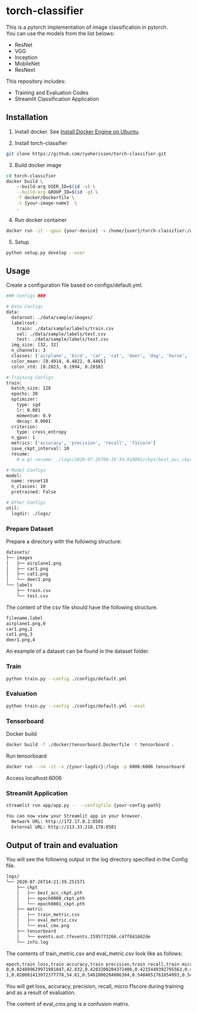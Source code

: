 # torch-classifier
This is a pytorch implementation of image classification in pytorch.  
You can use the models from the list belows:
- ResNet
- VGG
- Inception
- MobileNet
- ResNext

This repository includes:
- Training and Evaluation Codes
- Streamlit Classification Application

## Installation
1. Install docker. See [Install Docker Engine on Ubuntu](https://docs.docker.com/engine/install/ubuntu/).

2. Install torch-classifier
```bash
git clone https://github.com/ryoherisson/torch-classifier.git
```

3. Build docker image
```bash
cd torch-classifier
docker build \ 
    --build-arg USER_ID=$(id -u) \
    --build-arg GROUP_ID=$(id -g) \
    -f docker/Dockerfile \
    -t {your-image-name}  \
    .
```

4. Run docker container
```bash
docker run -it --gpus {your-device} -v /home/{user}/torch-classifier:/workspace -p 8501:8501 --name {container-name} {your-image-name}
```

5. Setup
```bash
python setup.py develop --user
```

## Usage
Create a configuration file based on configs/default.yml.
```bash
### Configs ###

# Data Configs
data:
  dataroot: ./data/sample/images/
  labelroot: 
    train: ./data/sample/labels/train.csv
    val: ./data/sample/labels/test.csv
    test: ./data/sample/labels/test.csv
  img_size: [32, 32]
  n_channels: 3
  classes: ['airplane', 'bird', 'car', 'cat', 'deer', 'dog', 'horse', 'monkey', 'ship', 'truck']
  color_mean: [0.4914, 0.4822, 0.4465]
  color_std: [0.2023, 0.1994, 0.2010]

# Training Configs
train:
  batch_size: 128
  epochs: 30
  optimizer:
    type: sgd
    lr: 0.001
    momentum: 0.9
    decay: 0.0001
  criterion:
    type: cross_entropy
  n_gpus: 1
  metrics: ['accuracy', 'precision', 'recall', 'f1score']
  save_ckpt_interval: 10
  resume:
    # e.g) resume: ./logs/2020-07-26T00:19:34.918002/ckpt/best_acc_ckpt.pth if resume. Blank if not resume

# Model Configs
model:
  name: resnet18
  n_classes: 10
  pretrained: False

# Other Configs
util:
  logdir: ./logs/
```

### Prepare Dataset
Prepare a directory with the following structure:
```bash
datasets/
├── images
│   ├── airplane1.png
│   ├── car1.png
│   ├── cat1.png
│   └── deer1.png
└── labels
    ├── train.csv
    └── test.csv
```

The content of the csv file should have the following structure.
```bash
filename,label
airplane1.png,0
car1.png,1
cat1.png,3
deer1.png,4
```

An example of a dataset can be found in the dataset folder.

### Train
```bash
python train.py --config ./configs/default.yml
```

### Evaluation
```bash
python train.py --config ./configs/default.yml --eval
```

### Tensorboard
Docker build
```bash
docker build -f ./docker/tensorboard.Dockerfile -t tensorboard .
```
Run tensorboard
```bash
docker run --rm -it -v /{your-logdir}:/logs -p 6006:6006 tensorboard
```
Access localhost:6006

### Streamlit Application
```bash
streamlit run app/app.py -- --configfile {your-config-path}

You can now view your Streamlit app in your browser.
  Network URL: http://172.17.0.2:8501
  External URL: http://113.33.218.178:8501
```

## Output of train and evaluation
You will see the following output in the log directory specified in the Config file.
```bash
logs/
└── 2020-07-26T14:21:39.251571
    ├── ckpt
    │   ├── best_acc_ckpt.pth
    │   ├── epoch0000_ckpt.pth
    │   └── epoch0001_ckpt.pth
    ├── metric
    │   ├── train_metric.csv
    │   ├── eval_metric.csv
    │   └── eval_cmx.png
    ├── tensorboard
    │   └── events.out.tfevents.1595773266.c47f841682de
    └── info.log
```

The contents of train_metric.csv and eval_metric.csv look like as follows:
```bash
epoch,train loss,train accuracy,train precision,train recall,train micro f1score
0,0.024899629971981047,42.832,0.4283200204372406,0.4215449392795563,0.42248743772506714
1,0.020001413972377778,54.61,0.5461000204086304,0.5404651761054993,0.5422631502151489
```
You will get loss, accuracy, precision, recall, micro f1score during training and as a result of evaluation.

The content of eval_cmx.png is a confusion matrix.